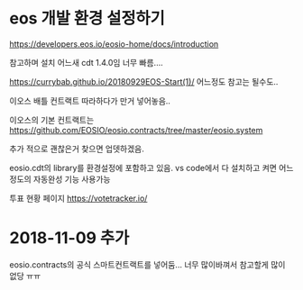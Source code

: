 eos 개발 환경 설정하기
===

<https://developers.eos.io/eosio-home/docs/introduction>

참고하며 설치
어느새 cdt 1.4.0임 너무 빠름....

<https://currybab.github.io/20180929EOS-Start(1)/>
어느정도 참고는 될수도..


이오스 배틀 컨트랙트 따라하다가 만거 넣어놓음..

이오스의 기본 컨트랙트는 <https://github.com/EOSIO/eosio.contracts/tree/master/eosio.system>

추가 적으로 괜찮은거 찾으면 업뎃하겠음.

eosio.cdt의 library를 환경설정에 포함하고 있음.
vs code에서 다 설치하고 켜면 어느정도의 자동완성 기능 사용가능


투표 현황 페이지
<https://votetracker.io/>


2018-11-09 추가
===
eosio.contracts의 공식 스마트컨트랙트를 넣어둠... 너무 많이바껴서 참고할게 많이 없당 ㅠㅠ